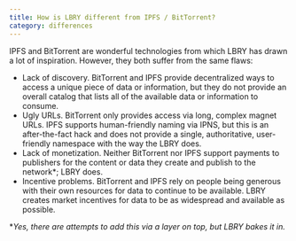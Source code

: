 ```yaml
---
title: How is LBRY different from IPFS / BitTorrent?
category: differences
---
```


IPFS and BitTorrent are wonderful technologies from which LBRY has drawn a lot of inspiration. However, they both suffer from the same flaws:

- Lack of discovery. BitTorrent and IPFS provide decentralized ways to access a unique piece of data or information, but they do not provide an overall catalog that lists all of the available data or information to consume.
- Ugly URLs. BitTorrent only provides access via long, complex magnet URLs. IPFS supports human-friendly naming via IPNS, but this is an after-the-fact hack and does not provide a single, authoritative, user-friendly namespace with the way the LBRY does.
- Lack of monetization. Neither BitTorrent nor IPFS support payments to publishers for the content or data they create and publish to the network*; LBRY does.
- Incentive problems. BitTorrent and IPFS rely on people being generous with their own resources for data to continue to be available. LBRY creates market incentives for data to be as widespread and available as possible.

**Yes, there are attempts to add this via a layer on top, but LBRY bakes it in.*
